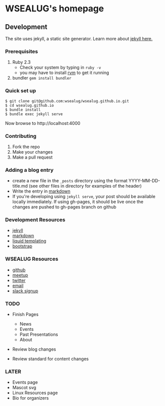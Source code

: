 # WSEALUG's homepage

## Development
The site uses jekyll, a static site generator. Learn more
about [jekyll here.](http://jekyllrb.com/)

### Prerequisites

1. Ruby 2.3
   - Check your system by typing in `ruby -v`
   - you may have to install [rvm](http://rvm.io) to get it running
2.  bundler `gem install bundler`

### Quick set up

    $ git clone git@github.com:wsealug/wsealug.github.io.git
    $ cd wsealug.github.io
    $ bundle install
    $ bundle exec jekyll serve

  Now browse to http://localhost:4000

### Contributing

1. Fork the repo
2. Make your changes
3. Make a pull request


### Adding a blog entry
- create a new file in the `_posts`  directory using the format YYYY-MM-DD-title.md (see other files in directory for examples of the header)
- Write the entry in [markdown](https://daringfireball.net/projects/markdown/syntax)
- If you're developing using `jekyll serve`, your post should be available locally immediately. If using gh-pages, it should be live once the changes are pushed to gh-pages branch on github


### Development Resources

- [jekyll](http://jekyllrb.com/)
- [markdown](https://daringfireball.net/projects/markdown/syntax)
- [liquid templating](https://shopify.github.io/liquid/)  
- [bootstrap](https://getbootstrap.com/docs/4.0/getting-started/introduction/)


### WSEALUG Resources
- [github](https://github.com/wsealug)
- [meetup](https://www.meetup.com/)
- [twitter](https://twitter.com/WSeaLUG)
- [email](contact@wsealug.net)
- [slack signup](https://wsealug-slack-signup.herokuapp.com/)


### TODO
- Finish Pages
  - News
  - Events
  - Past Presentations
  - About

- Review blog changes
- Review standard for content changes

### LATER
- Events page
- Mascot svg
- Linux Resources page
- Bio for organizers

